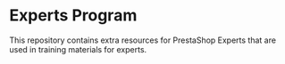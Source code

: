 # Experts Program

This repository contains extra resources for PrestaShop Experts that are used in training materials for experts.
